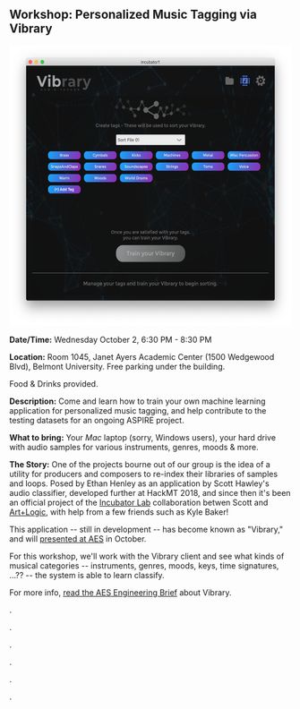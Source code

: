 ## Workshop: Personalized Music Tagging via Vibrary

<p align="center">
  <img  src="https://github.com/aspirecoop/aspirecoop.github.io/blob/master/images/vibrary_screenshot.png" height=500>
</p>

**Date/Time:** Wednesday October 2, 6:30 PM - 8:30 PM

**Location:** Room 1045, Janet Ayers Academic Center (1500 Wedgewood Blvd), Belmont University. Free parking under the building. 

Food & Drinks provided.

**Description:**  Come and learn how to train your own machine learning application for personalized music tagging, and help contribute to the testing datasets for an ongoing ASPIRE project.


**What to bring:** Your *Mac* laptop (sorry, Windows users), your hard drive with audio samples for various instruments, genres, moods & more. 







**The Story:**
One of the projects bourne out of our group is the idea of a utility for
producers and composers to re-index their libraries of samples and loops.
Posed by Ethan Henley as an application by Scott Hawley's audio classifier, 
developed further at HackMT 2018, and since then it's been an official
project of the [Incubator Lab](https://www.google.com/search?q=hawley+incubator+lab&oq=hawley+incubator+lab&aqs=chrome..69i57.2564j0j7&sourceid=chrome&ie=UTF-8) collaboration betwen Scott and [Art+Logic](http://artandlogic.com), with help from a few friends such as Kyle Baker!

This application -- still in development -- has become known as "Vibrary," and will [presented at AES](http://www.aes.org/events/147/ebriefs/?ID=6938) in October.

For this workshop, we'll work with the Vibrary client and see what kinds of musical categories -- instruments, genres, moods, keys, time signatures, ...?? -- the system is able to learn classify.


For more info, [read the AES Engineering Brief](http://hedges.belmont.edu/~shawley/Vibrary_AES2019.pdf) about Vibrary.

.



.




.





.


.




.


